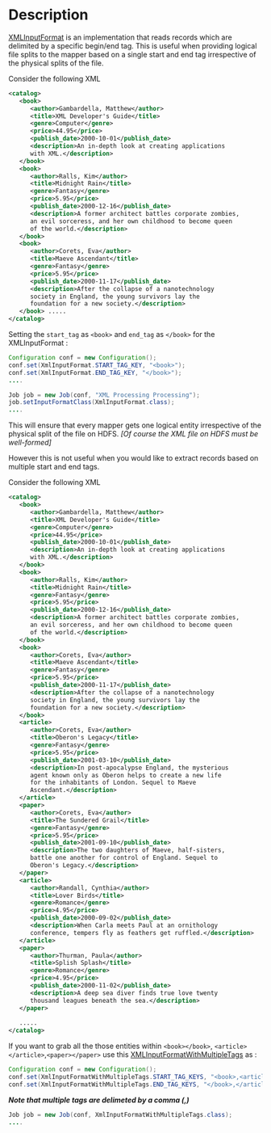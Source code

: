 # Description

[XMLInputFormat](https://github.com/apache/mahout/blob/ad84344e4055b1e6adff5779339a33fa29e1265d/examples/src/main/java/org/apache/mahout/classifier/bayes/XmlInputFormat.java) is an implementation that reads records which are delimited by a specific begin/end tag. This is useful when providing logical file splits to the mapper based on a single start and end tag irrespective of the physical splits of the file.

Consider the following XML

```xml
<catalog>
   <book>
      <author>Gambardella, Matthew</author>
      <title>XML Developer's Guide</title>
      <genre>Computer</genre>
      <price>44.95</price>
      <publish_date>2000-10-01</publish_date>
      <description>An in-depth look at creating applications 
      with XML.</description>
   </book>
   <book>
      <author>Ralls, Kim</author>
      <title>Midnight Rain</title>
      <genre>Fantasy</genre>
      <price>5.95</price>
      <publish_date>2000-12-16</publish_date>
      <description>A former architect battles corporate zombies, 
      an evil sorceress, and her own childhood to become queen 
      of the world.</description>
   </book>
   <book>
      <author>Corets, Eva</author>
      <title>Maeve Ascendant</title>
      <genre>Fantasy</genre>
      <price>5.95</price>
      <publish_date>2000-11-17</publish_date>
      <description>After the collapse of a nanotechnology 
      society in England, the young survivors lay the 
      foundation for a new society.</description>
   </book> .....
</catalog>
```

Setting the `start_tag` as `<book>` and `end_tag` as `</book>` for the XMLInputFormat :

```java
Configuration conf = new Configuration();
conf.set(XmlInputFormat.START_TAG_KEY, "<book>");
conf.set(XmlInputFormat.END_TAG_KEY, "</book>");
....
```

```java
Job job = new Job(conf, "XML Processing Processing");
job.setInputFormatClass(XmlInputFormat.class);
....
```


This will ensure that every mapper gets one logical entity irrespective of the physical split of the file on HDFS. *[Of course the XML file on HDFS must be well-formed]*


However this is not useful when you would like to extract records based on multiple start and end tags.

Consider the following XML

```xml
<catalog>
   <book>
      <author>Gambardella, Matthew</author>
      <title>XML Developer's Guide</title>
      <genre>Computer</genre>
      <price>44.95</price>
      <publish_date>2000-10-01</publish_date>
      <description>An in-depth look at creating applications 
      with XML.</description>
   </book>
   <book>
      <author>Ralls, Kim</author>
      <title>Midnight Rain</title>
      <genre>Fantasy</genre>
      <price>5.95</price>
      <publish_date>2000-12-16</publish_date>
      <description>A former architect battles corporate zombies, 
      an evil sorceress, and her own childhood to become queen 
      of the world.</description>
   </book>
   <book>
      <author>Corets, Eva</author>
      <title>Maeve Ascendant</title>
      <genre>Fantasy</genre>
      <price>5.95</price>
      <publish_date>2000-11-17</publish_date>
      <description>After the collapse of a nanotechnology 
      society in England, the young survivors lay the 
      foundation for a new society.</description>
   </book> 
   <article>
      <author>Corets, Eva</author>
      <title>Oberon's Legacy</title>
      <genre>Fantasy</genre>
      <price>5.95</price>
      <publish_date>2001-03-10</publish_date>
      <description>In post-apocalypse England, the mysterious 
      agent known only as Oberon helps to create a new life 
      for the inhabitants of London. Sequel to Maeve 
      Ascendant.</description>
   </article>
   <paper>
      <author>Corets, Eva</author>
      <title>The Sundered Grail</title>
      <genre>Fantasy</genre>
      <price>5.95</price>
      <publish_date>2001-09-10</publish_date>
      <description>The two daughters of Maeve, half-sisters, 
      battle one another for control of England. Sequel to 
      Oberon's Legacy.</description>
   </paper>
   <article>
      <author>Randall, Cynthia</author>
      <title>Lover Birds</title>
      <genre>Romance</genre>
      <price>4.95</price>
      <publish_date>2000-09-02</publish_date>
      <description>When Carla meets Paul at an ornithology 
      conference, tempers fly as feathers get ruffled.</description>
   </article>
   <paper>
      <author>Thurman, Paula</author>
      <title>Splish Splash</title>
      <genre>Romance</genre>
      <price>4.95</price>
      <publish_date>2000-11-02</publish_date>
      <description>A deep sea diver finds true love twenty 
      thousand leagues beneath the sea.</description>
   </paper>
   
   .....
</catalog>
```

If you want to grab all the those entities within `<book></book>`, `<article></article>`,`<paper></paper>` use this [XMLInputFormatWithMultipleTags](https://github.com/Mohammed-siddiq/hadoop-XMLInputFormatWithMultipleTags/blob/master/XmlInputFormatWithMultipleTags.java) as :

```java
Configuration conf = new Configuration();
conf.set(XmlInputFormatWithMultipleTags.START_TAG_KEYS, "<book>,<article>,<paper>");
conf.set(XmlInputFormatWithMultipleTags.END_TAG_KEYS, "</book>,</article>,</paper>");
```

***Note that multiple tags are delimeted by a comma (,)*** 

```java
Job job = new Job(conf, XmlInputFormatWithMultipleTags.class);
....
```
